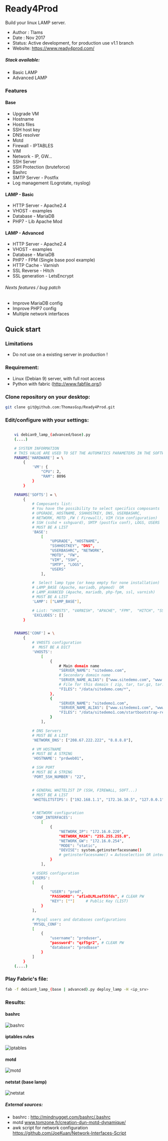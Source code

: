 # Ready4Prod

Build your linux LAMP server.

* Author : Tlams
* Date : Nov 2017
* Status: Active development, for production use v1.1 branch
* Website: https://www.ready4prod.com/


##### Stack available:
* Basic LAMP
* Advanced LAMP

### Features

#### Base
* Upgrade VM
* Hostname
* Hosts files
* SSH host key
* DNS resolver
* Motd
* Firewall - IPTABLES
* VIM
* Network - IP, GW...
* SSH Server
* SSH Protection (bruteforce)
* Bashrc
* SMTP Server - Postfix
* Log management (Logrotate, rsyslog)

#### LAMP - Basic
* HTTP Server - Apache2.4
* VHOST - examples
* Database - MariaDB
* PHP7 - Lib Apache Mod

#### LAMP - Advanced
* HTTP Server - Apache2.4
* VHOST - examples
* Database - MariaDB
* PHP7 - FPM (Single base pool example)
* HTTP Cache - Varnish
* SSL Reverse - Hitch
* SSL generation - LetsEncrypt

###### Nexts features / bug patch
* Improve MariaDB config
* Improve PHP7 config
* Multiple network interfaces

## Quick start

### Limitations
* Do not use on a existing server in production !

### Requirement:
* Linux (Debian 9) server, with full root access
* Python with fabric (http://www.fabfile.org/)


### Clone repository on your desktop:
``` bash
git clone git@github.com:ThomasGsp/Ready4Prod.git
```

### Edit/configure with your settings:
``` bash

    vi debian9_lamp_(advanced/base).py
    (....)

    # SYSTEM INFORMATION
    # THIS VALUE ARE USED TO SET THE AUTOMATICS PARAMETERS IN THE SOFTWARES
    PARAMS['HARDWARE'] = \
        {
            'VM': {
                "CPU": 2,
                "RAM": 8096
            }
        }

    PARAMS['SOFTS'] = \
        {
            # Composants list:
            # You have the possibility to select specifics composants
            # UPGRADE, HOSTNAME, SSHHOSTKEY, DNS, USERBASHRC,
            # NETWORK, MOTD ,FW ( Firewall), VIM (Vim configuration)
            # SSH (sshd + sshguard), SMTP (postfix conf), LOGS, USERS
            # MUST BE A LIST
            'BASE':
                [
                    "UPGRADE", "HOSTNAME",
                    "SSHHOSTKEY", "DNS",
                    "USERBASHRC", "NETWORK",
                    "MOTD", "FW",
                    "VIM", "SSH",
                    "SMTP", "LOGS",
                    "USERS"
                ],

            #  Select lamp type (or keep empty for none installation)
            # LAMP_BASE (Apache, mariadb, phpmod)  OR
            # LAMP_AVANCED (Apache, mariadb, php-fpm, ssl, varnish)
            # MUST BE A LIST
            'LAMP': ["LAMP_BASE"],

            # List: "VHOSTS", "VARNISH", "APACHE", "FPM",  "HITCH", "SSL"
            'EXCLUDES': []
        }


    PARAMS['CONF'] = \
        {
            # VHOSTS configuration
            #  MUST BE A DICT
            'VHOSTS':
                [
                    {
                        # Main domain name
                        "SERVER_NAME": "sitedemo.com",
                        # Secondary domain name
                        "SERVER_NAME_ALIAS": ["www.sitedemo.com", "www.sitedemo.fr"],
                        # File for this domain ( zip, tar, tar.gz, tar.bz2, direct files)
                        "FILES": "/data/sitedemo.com/*",
                    },
                    {
                        "SERVER_NAME": "sitedemo1.com",
                        "SERVER_NAME_ALIAS": ["www.sitedemo1.com", "www.sitedemo1.fr"],
                        "FILES": "/data/sitedemo1.com/startbootstrap-resume-gh-pages.zip"
                    }
                ],

            # DNS Servers
            # MUST BE A LIST
            'NETWORK_DNS': ["208.67.222.222", "8.8.8.8"],

            # VM HOSTNAME
            # MUST BE A STRING
            'HOSTNAME': "prdweb01",

            # SSH PORT
            # MUST BE A STRING
            'PORT_SSH_NUMBER': "22",


            # GENERAL WHITELIST IP (SSH, FIREWALL, SOFT...)
            # MUST BE A LIST
            'WHITELITSTIPS': ["192.168.1.1", "172.16.10.5", "127.0.0.1"],


            # NETWORK configuration
            'CONF_INTERFACES':
                [
                    {
                        "NETWORK_IP": "172.16.0.220",
                        "NETWORK_MASK": "255.255.255.0",
                        "NETWORK_GW": "172.16.0.254",
                        "MODE": "static",
                        "DEVISE": system.getinsterfacesname()
                        # getinsterfacesname() = Autoselection OR interface name
                    }
                ],

            # USERS configuration
            'USERS':
            [
                {
                    "USER": "prod",
                    "PASSWORD": "afinDLMLzef55fds", # CLEAR PW
                    "KEY": [""]     # Public Key (LIST)
                }
            ],

            # Mysql users and databases configurations
            'MYSQL_CONF':
            [
                {
                    "username": "produser",
                    "password": "qzf5gr2", # CLEAR PW
                    "database": "prodbase"
                }
            ]
        }
    (....)

```

### Play Fabric's file:
``` bash
fab -f debian9_lamp_(base | advanced).py deploy_lamp -H <ip_srv>
```



### Results:
#### bashrc 
![bashrc](./img/lamp_base_bashrc.png)
#### iptables rules 
![iptables](./img/lamp_base_iptables.png)
#### motd
![motd](./img/lamp_base_motd.png)
#### netstat (base lamp)
![netstat](./img/advanced.png)


##### External sources:
* bashrc : http://mindnugget.com/bashrc/.bashrc
* motd www.tomzone.fr/creation-dun-motd-dynamique/
* awk script for network configuration https://github.com/JoeKuan/Network-Interfaces-Script
